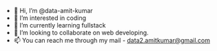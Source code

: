 - 👋 Hi, I’m @data-amit-kumar
- 👀 I’m interested in coding
- 🌱 I’m currently learning fullstack
- 💞️ I’m looking to collaborate on web developing.
- 📫 You can reach me through my mail - data2.amitkumar@gmail.com

<!---
data-amit-kumar/data-amit-kumar is a ✨ special ✨ repository because its `README.md` (this file) appears on your GitHub profile.
You can click the Preview link to take a look at your changes.
--->
